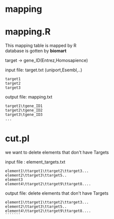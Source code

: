 # mapping

mapping.R
==================================
This mapping table is mapped by R  
database is gotten by **biomart**

target -> gene_ID(Entrez,Homosapience)

input file: target.txt (uniport,Esembl,..)
```````
target1
target2
target3
```````
output file: mapping.txt
````````````````````
target1\tgene_ID1
target2\tgene_ID2
target3\tgene_ID3
...
`````````````````````
cut.pl
==================================
we want to delete elements that don't have Targets

input file : element_targets.txt
```````
element1\ttarget1\ttarget2\ttarget3...
element2\ttarget3\ttarget5..
element3
element4\ttarget2\ttarget9\ttarget8....
```````

output file: delete elements that don't have Targets
````````
element1\ttarget1\ttarget2\ttarget3...
element2\ttarget3\ttarget5..
element4\ttarget2\ttarget9\ttarget8....
```````
